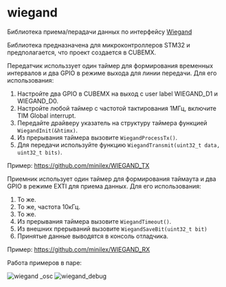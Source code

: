 # wiegand
Библиотека приема/перадачи данных по интерфейсу [Wiegand](https://ru.wikipedia.org/wiki/%D0%92%D0%B8%D0%B3%D0%B0%D0%BD%D0%B4_(%D0%B8%D0%BD%D1%82%D0%B5%D1%80%D1%84%D0%B5%D0%B9%D1%81))

Библиотека предназначена для микроконтроллеров STM32 и предполагается, что проект создается в CUBEMX.

Передатчик использзует один таймер для формирования временных интервалов и два GPIO в режиме выхода для линии передачи. 
Для его использования:
1. Настройте два GPIO в CUBEMX на выход c user label WIEGAND_D1 и WIEGAND_D0.
2. Настройте любой таймер с частотой тактирования 1МГц, включите TIM Global interrupt.
3. Передайте драйверу указатель на структуру таймера функцией `WiegandInit(&htimx)`.
4. Из прерывания таймера вызовите `WiegandProcessTx()`.
5. Для передачи используйте функцию `WiegandTransmit(uint32_t data, uint32_t bits)`.

Пример: https://github.com/minilex/WIEGAND_TX

Приемник использует один таймер для формирования таймаута и два GPIO в режиме EXTI для приема данных.
Для его использования:
1. То же.
2. То же, частота 10кГц.
3. То же.
4. Из прерывания таймера вызовите `WiegandTimeout()`.
5. Из внешних прерываний вызовите `WiegandSaveBit(uint32_t bit)`
6. Принятые данные выводятся в консоль отладчика.

Пример: https://github.com/minilex/WIEGAND_RX

Работа примеров в паре:

![wiegand _osc](https://user-images.githubusercontent.com/42541058/118799031-b7604e00-b8b7-11eb-844e-41f971243a78.jpg)
![wiegand_debug](https://user-images.githubusercontent.com/42541058/118799048-bcbd9880-b8b7-11eb-98d6-14e630f105c8.JPG)


